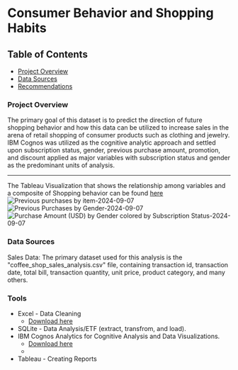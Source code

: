 # Consumer Behavior and Shopping Habits

## Table of Contents

- [Project Overview](#project-overview)
- [Data Sources](#data-sources)
- [Recommendations](#recommendations)

### Project Overview

The primary goal of this dataset is to predict the direction of future shopping behavior and how this data can be utilized to increase sales in the arena of retail shopping of consumer products such as clothing and jewelry. IBM Cognos was utilized as the cognitive analytic approach and settled upon subscription status, gender, previous purchase amount, promotion, and discount applied as major variables with subscription status and gender as the predominant units of analysis.

---

The Tableau Visualization that shows the relationship among variables and a composite of Shopping behavior can be found [here](https://public.tableau.com/views/customer_shopping_behavior/Sheet1?:language=en-US&:sid=&:redirect=auth&:display_count=n&:origin=viz_share_link)
![Previous purchases by item-2024-09-07](https://github.com/user-attachments/assets/b55fad5b-eb75-452f-833e-677fd13bca77)
![Previous Purchases by Gender-2024-09-07](https://github.com/user-attachments/assets/ca0d3292-412a-4dbb-a79b-ddfb5591a830)
![Purchase Amount (USD) by Gender colored by Subscription Status-2024-09-07](https://github.com/user-attachments/assets/acbeab80-dfbc-4bf9-9497-1a45e4e9f966)


### Data Sources

Sales Data: The primary dataset used for this analysis is the "coffee_shop_sales_analysis.csv" file, containing transaction id, transaction date, total bill, transaction quantity, unit price, product category, and many others. 

### Tools

- Excel - Data Cleaning
   - [Download here](https://microsoft.com)
- SQLite - Data Analysis/ETF (extract, transfrom, and load).
- IBM Cognos Analytics for Cognitive Analysis and Data Visualizations.
   - [Download here](https://www.ibm.com/products/cognos-analytics)
   - 
- Tableau - Creating Reports
